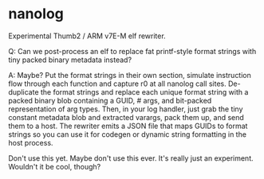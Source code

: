 # nanolog
Experimental Thumb2 / ARM v7E-M elf rewriter.

Q: Can we post-process an elf to replace fat printf-style format strings with tiny packed binary metadata instead?

A: Maybe? Put the format strings in their own section, simulate instruction flow through each function and capture r0 at all nanolog call sites. De-duplicate the format strings and replace each unique format string with a packed binary blob containing a GUID, # args, and bit-packed representation of arg types. Then, in your log handler, just grab the tiny constant metadata blob and extracted varargs, pack them up, and send them to a host. The rewriter emits a JSON file that maps GUIDs to format strings so you can use it for codegen or dynamic string formatting in the host process.

Don't use this yet. Maybe don't use this ever. It's really just an experiment. Wouldn't it be cool, though?
